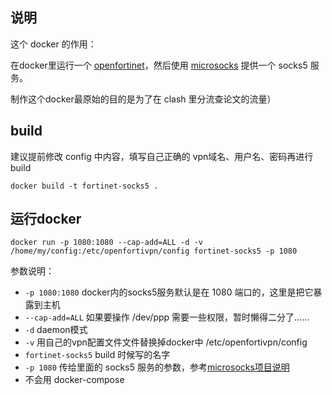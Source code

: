 ## 说明

这个 docker 的作用：

在docker里运行一个 [openfortinet](https://github.com/adrienverge/openfortivpn)，然后使用 [microsocks](https://github.com/rofl0r/microsocks)
提供一个 socks5 服务。

制作这个docker最原始的目的是为了在 clash 里分流查论文的流量）

## build

建议提前修改 config 中内容，填写自己正确的 vpn域名、用户名、密码再进行build

```
docker build -t fortinet-socks5 .
```

## 运行docker

```
docker run -p 1080:1080 --cap-add=ALL -d -v /home/my/config:/etc/openfortivpn/config fortinet-socks5 -p 1080
```

参数说明：

- ```-p 1080:1080``` docker内的socks5服务默认是在 1080 端口的，这里是把它暴露到主机
- ```--cap-add=ALL``` 如果要操作 /dev/ppp 需要一些权限，暂时懒得二分了……
- ```-d``` daemon模式
- ```-v``` 用自己的vpn配置文件文件替换掉docker中 /etc/openfortivpn/config
- ```fortinet-socks5``` build 时候写的名字
- ```-p 1080``` 传给里面的 socks5 服务的参数，参考[microsocks项目说明](https://github.com/rofl0r/microsocks/blob/master/README.md#command-line-options)
- 不会用 docker-compose